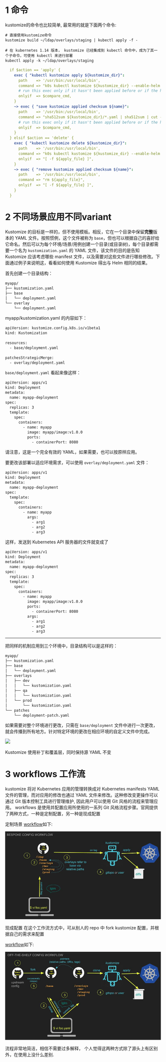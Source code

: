 

# 1 命令

kustomize的命令也比较简单, 最常用的就是下面两个命令:
```
# 直接使用kustomize命令
kustomize build ~/ldap/overlays/staging | kubectl apply -f -

# 在 kubernetes 1.14 版本， kustomize 已经集成到 kubectl 命令中，成为了其一个子命令，可使用 kubectl 来进行部署
kubectl apply -k ~/ldap/overlays/staging
```

```yaml
  if $action == 'apply' {
    exec { "kubectl kustomize apply ${kustomize_dir}":
      path    => '/usr/bin:/usr/local/bin',
      command => "k0s kubectl kustomize ${kustomize_dir} --enable-helm | k0s kubectl apply -f -",
      # run this exec only if it hasn't been applied before or if the hash value of kustomize files has changed
      onlyif  => $compare_cmd,
    }
    ~> exec { "save kustomize applied checksum ${name}":
      path    => '/usr/bin:/usr/local/bin',
      command => "sha512sum ${kustomize_dir}/*.yaml | sha512sum | cut -d ' ' -f 1 > ${apply_file}",
      # run this exec only if it hasn't been applied before or if the hash value of kustomize files has changed
      onlyif  => $compare_cmd,
    }
  } elsif $action == 'delete' {
    exec { "kubectl kustomize delete ${kustomize_dir}":
      path    => '/usr/bin:/usr/local/bin',
      command => "k0s kubectl kustomize ${kustomize_dir} --enable-helm | k0s kubectl delete -f -",
      onlyif  => "[ -f ${apply_file} ]",
    }
    ~> exec { "remove kustomize applied checksum ${name}":
      path    => '/usr/bin:/usr/local/bin',
      command => "rm ${apply_file}",
      onlyif  => "[ -f ${apply_file} ]",
    }
  }
```

# 2 不同场景应用不同variant

Kustomize 的目标是一样的，但不使用模板。相反，它在一个目录中保留**完整**版本的 YAML 文件。按照惯例，这个文件被称为 `base`，但也可以根据自己的喜好给它命名。然后可以为每个环境/场景/用例创建一个目录(或目录树)，每个目录都需要一个名为 `kustomization.yaml` 的 YAML 文件，该文件的目的是告知 Kustomize 应该考虑哪些 manifest 文件，以及需要对这些文件进行哪些修改。下面通过例子来说明这，看看如何使用 Kustomize 得出与 Helm 相同的结果。



首先创建一个目录结构：
```
myapp/
├── kustomization.yaml
├── base
│   └── deployment.yaml
└── overlay
    └── deployment.yaml
```


myapp/kustomization.yaml 的内容如下：
```
apiVersion: kustomize.config.k8s.io/v1beta1
kind: Kustomization

resources:
  - base/deployment.yaml

patchesStrategicMerge:
  - overlay/deployment.yaml
```


`base/deployment.yaml` 看起来像这样：
```
apiVersion: apps/v1
kind: Deployment
metadata:
  name: myapp-deployment
spec:
  replicas: 3
  template:
    spec:
      containers:
        - name: myapp
          image: myapp/image:v1.0.0
          ports:
            - containerPort: 8080
```

请注意，这是一个完全有效的 YAML，如果需要，也可以按原样应用。

  

要更改该部署以适应环境需求，可以使用 `overlay/deployment.yaml` 文件：
```
apiVersion: apps/v1
kind: Deployment
metadata:
  name: myapp-deployment
spec:
  template:
    spec:
      containers:
        - name: myapp
          args:
            - arg1
            - arg2
            - arg3
```

这样，发送到 Kubernetes API 服务器的文件就变成了
```
apiVersion: apps/v1
kind: Deployment
metadata:
  name: myapp-deployment
spec:
  replicas: 3
  template:
    spec:
      containers:
        - name: myapp
          image: myapp/image:v1.0.0
          ports:
            - containerPort: 8080
          args:
            - arg1
            - arg2
            - arg3
```



---

把同样的机制应用到三个环境中，目录结构可以是这样的：
```
myapp/
├── kustomization.yaml
├── base
│   └── deployment.yaml
├── overlays
│   ├── dev
│   │   └── kustomization.yaml
│   ├── qa
│   │   └── kustomization.yaml
│   └── prod
│       └── kustomization.yaml
└── patches
    └── deployment-patch.yaml
```

如果需要对整个环境进行更改，只需在 `base/deployment` 文件中进行一次更改，就会传播到所有地方。针对特定环境的更改在相应环境的自定义文件中完成。

![](https://static001.geekbang.org/infoq/27/27376c746a9d5c9c51ecae0265d3886e.png)

Kustomize 使用补丁和覆盖层，同时保持源 YAML 不变




# 3 workflows 工作流


kustomize 将对 Kubernetes 应用的管理转换成对 Kubernetes manifests YAML 文件的管理，而对应用的修改也通过 YAML 文件来修改。这种修改变更操作可以通过 Git 版本控制工具进行管理维护, 因此用户可以使用 Git 风格的流程来管理应用。 workflows 是使用并配置应用所使用的一系列 Git 风格流程步骤。官网提供了两种方式，一种是定制配置，另一种是现成配置


定制场景
[workflow](https://kubernetes-sigs.github.io/kustomize/guides/bespoke/)如下:

[![](https://raw.githubusercontent.com/zhoushuke/BlogPhoto/master/githuboss/20200701133434.png)](https://raw.githubusercontent.com/zhoushuke/BlogPhoto/master/githuboss/20200701133434.png)





现成配置
在这个工作流方式中，可从别人的 repo 中 fork kustomize 配置，并根据自己的需求来配置

[workflow](https://kubernetes-sigs.github.io/kustomize/guides/offtheshelf/)如下:

[![](https://raw.githubusercontent.com/zhoushuke/BlogPhoto/master/githuboss/20200701133953.png)](https://raw.githubusercontent.com/zhoushuke/BlogPhoto/master/githuboss/20200701133953.png)

流程非常地简洁，相信不需要过多解释， 个人觉得这两种方式除了源头上有区别外，在使用上没什么差别.









